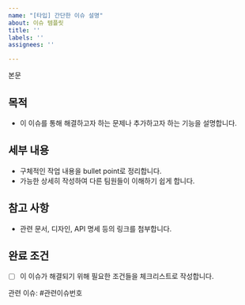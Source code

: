 ```yaml
---
name: "[타입] 간단한 이슈 설명"
about: 이슈 템플릿
title: ''
labels: ''
assignees: ''

---
```


본문

## 목적

- 이 이슈를 통해 해결하고자 하는 문제나 추가하고자 하는 기능을 설명합니다.

## 세부 내용

- 구체적인 작업 내용을 bullet point로 정리합니다.
- 가능한 상세히 작성하여 다른 팀원들이 이해하기 쉽게 합니다.

## 참고 사항

- 관련 문서, 디자인, API 명세 등의 링크를 첨부합니다.

## 완료 조건

- [ ]  이 이슈가 해결되기 위해 필요한 조건들을 체크리스트로 작성합니다.

관련 이슈: #관련이슈번호
